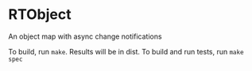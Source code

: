 RTObject
========

An object map with async change notifications

To build, run `make`. Results will be in dist. To build and run tests, run `make spec`
